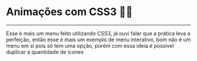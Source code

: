 # Animações com CSS3 😶‍🌫️
---
Esse é mais um menu feito utilizando CSS3, já ouvi falar que a prática leva a perfeição, então esse é mais um exemplo de menu interativo, bom não é um menu em si pois só tem uma opção, porém com essa ideia é possível duplicar a quantidade de ícones
 

